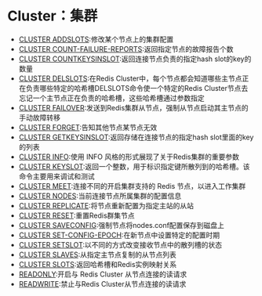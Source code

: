 #   Cluster：集群

-   [CLUSTER ADDSLOTS](http://www.redis.cn/commands/cluster-addslots.html):修改某个节点上的集群配置
-   [CLUSTER COUNT-FAILURE-REPORTS](http://www.redis.cn/commands/cluster-count-failure-reports.html):返回指定节点的故障报告个数
-   [CLUSTER COUNTKEYSINSLOT](http://www.redis.cn/commands/cluster-countkeysinslot.html):返回连接节点负责的指定hash slot的key的数量
-   [CLUSTER DELSLOTS](http://www.redis.cn/commands/cluster-delslots.html):在Redis Cluster中，每个节点都会知道哪些主节点正在负责哪些特定的哈希槽DELSLOTS命令使一个特定的Redis Cluster节点去忘记一个主节点正在负责的哈希槽，这些哈希槽通过参数指定
-   [CLUSTER FAILOVER](http://www.redis.cn/commands/cluster-failover.html):发送到Redis集群从节点，强制从节点启动其主节点的手动故障转移
-   [CLUSTER FORGET](http://www.redis.cn/commands/cluster-forget.html):告知其他节点某节点无效
-   [CLUSTER GETKEYSINSLOT](http://www.redis.cn/commands/cluster-getkeysinslot.html):返回存储在连接节点的指定hash slot里面的key的列表
-   [CLUSTER INFO](http://www.redis.cn/commands/cluster-info.html):使用 INFO 风格的形式展现了关于Redis集群的重要参数
-   [CLUSTER KEYSLOT](http://www.redis.cn/commands/cluster-keyslot.html):返回一个整数，用于标识指定键所散列到的哈希槽。该命令主要用来调试和测试
-   [CLUSTER MEET](http://www.redis.cn/commands/cluster-meet.html):连接不同的开启集群支持的 Redis 节点，以进入工作集群
-   [CLUSTER NODES](http://www.redis.cn/commands/cluster-nodes.html):当前连接节点所属集群的配置信息
-   [CLUSTER REPLICATE](http://www.redis.cn/commands/cluster-replicate.html):将节点重新配置为指定主站的从站
-   [CLUSTER RESET](http://www.redis.cn/commands/cluster-reset.html):重置Redis群集节点
-   [CLUSTER SAVECONFIG](http://www.redis.cn/commands/cluster-saveconfig.html):强制节点将nodes.conf配置保存到磁盘上
-   [CLUSTER SET-CONFIG-EPOCH](http://www.redis.cn/commands/cluster-set-config-epoch.html):在新节点中设置特定的配置时期
-   [CLUSTER SETSLOT](http://www.redis.cn/commands/cluster-setslot.html):以不同的方式改变接收节点中的散列槽的状态
-   [CLUSTER SLAVES](http://www.redis.cn/commands/cluster-slaves.html):从指定主节点复制的从节点列表
-   [CLUSTER SLOTS](http://www.redis.cn/commands/cluster-slots.html):返回哈希槽和Redis实例映射关系
-   [READONLY](http://www.redis.cn/commands/readonly.html):开启与 Redis Cluster 从节点连接的读请求
-   [READWRITE](http://www.redis.cn/commands/readwrite.html):禁止与Redis Cluster从节点连接的读请求